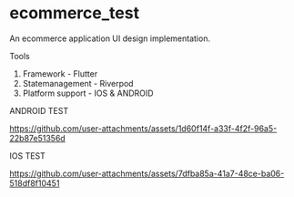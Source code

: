 # ecommerce_test

An ecommerce application UI design implementation.

Tools
1. Framework -  Flutter 
2. Statemanagement - Riverpod
3. Platform support - IOS & ANDROID



ANDROID TEST

https://github.com/user-attachments/assets/1d60f14f-a33f-4f2f-96a5-22b87e51356d


IOS TEST 

https://github.com/user-attachments/assets/7dfba85a-41a7-48ce-ba06-518df8f10451

